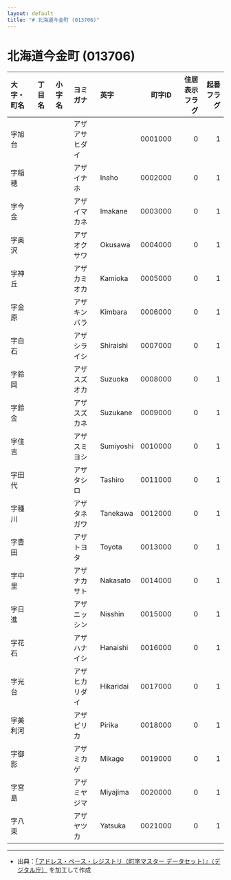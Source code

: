 ```yaml
---
layout: default
title: "# 北海道今金町 (013706)"
---
```


# 北海道今金町 (013706)

| 大字・町名 | 丁目名 | 小字名 | ヨミガナ | 英字 | 町字ID | 住居表示フラグ | 起番フラグ |
|:--------|:------|:------|:-----------------|:---------------------|--------:|----------:|--------:|
| 字旭台 |  |  | アザアサヒダイ |  | 0001000 | 0 | 1 |
| 字稲穂 |  |  | アザイナホ | Inaho | 0002000 | 0 | 1 |
| 字今金 |  |  | アザイマカネ | Imakane | 0003000 | 0 | 1 |
| 字奥沢 |  |  | アザオクサワ | Okusawa | 0004000 | 0 | 1 |
| 字神丘 |  |  | アザカミオカ | Kamioka | 0005000 | 0 | 1 |
| 字金原 |  |  | アザキンバラ | Kimbara | 0006000 | 0 | 1 |
| 字白石 |  |  | アザシライシ | Shiraishi | 0007000 | 0 | 1 |
| 字鈴岡 |  |  | アザスズオカ | Suzuoka | 0008000 | 0 | 1 |
| 字鈴金 |  |  | アザスズカネ | Suzukane | 0009000 | 0 | 1 |
| 字住吉 |  |  | アザスミヨシ | Sumiyoshi | 0010000 | 0 | 1 |
| 字田代 |  |  | アザタシロ | Tashiro | 0011000 | 0 | 1 |
| 字種川 |  |  | アザタネガワ | Tanekawa | 0012000 | 0 | 1 |
| 字豊田 |  |  | アザトヨタ | Toyota | 0013000 | 0 | 1 |
| 字中里 |  |  | アザナカサト | Nakasato | 0014000 | 0 | 1 |
| 字日進 |  |  | アザニッシン | Nisshin | 0015000 | 0 | 1 |
| 字花石 |  |  | アザハナイシ | Hanaishi | 0016000 | 0 | 1 |
| 字光台 |  |  | アザヒカリダイ | Hikaridai | 0017000 | 0 | 1 |
| 字美利河 |  |  | アザピリカ | Pirika | 0018000 | 0 | 1 |
| 字御影 |  |  | アザミカゲ | Mikage | 0019000 | 0 | 1 |
| 字宮島 |  |  | アザミヤジマ | Miyajima | 0020000 | 0 | 1 |
| 字八束 |  |  | アザヤツカ | Yatsuka | 0021000 | 0 | 1 |

---

- 出典：[「アドレス・ベース・レジストリ（町字マスター データセット）』（デジタル庁）](https://www.digital.go.jp/policies/base_registry_address/) を加工して作成